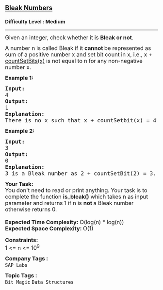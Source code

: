 <h2><a href="https://practice.geeksforgeeks.org/problems/bleak-numbers1552/1">Bleak Numbers</a></h2><h3>Difficulty Level : Medium</h3><hr><div class="problems_problem_content__Xm_eO"><p><span style="font-size: 18px;">Given an integer, check whether it is <strong>Bleak or not</strong>. </span></p>
<p><span style="font-size: 18px;">A number n is called Bleak if it <strong>cannot </strong>be represented as sum of a positive number x and set bit count in x, i.e., x + <a href="http://www.geeksforgeeks.org/count-set-bits-in-an-integer/">countSetBits(x)</a> is not equal to n for any non-negative number x.</span></p>
<p><span style="font-size: 18px;"><strong>Example 1:</strong></span></p>
<pre><span style="font-size: 18px;"><strong>Input: <br></strong>4
<strong>Output: <br></strong>1
<strong>Explanation: <br></strong>There is no x such that x + countSetbit(x) = 4</span>
</pre>
<p><span style="font-size: 18px;"><strong>Example 2:</strong></span></p>
<pre><span style="font-size: 18px;"><strong>Input:</strong>&nbsp;<br>3
<strong>Output: <br></strong>0
<strong>Explanation:</strong>&nbsp;<br>3 is a Bleak number as 2 + countSetBit(2) = 3.</span>
</pre>
<p><span style="font-size: 18px;"><strong>Your Task:</strong><br>You don't need to read or print anything. Your task is to complete the function&nbsp;<strong>is_bleak()</strong>&nbsp;which takes n as input parameter and returns 1 if&nbsp;n is <strong>not </strong>a Bleak number otherwise returns 0.</span><br><span style="font-size: 18px;"><strong><br>Expected Time Complexity: </strong>O(log(n) * log(n))<br><strong>Expected Space Complexity: </strong>O(1)</span><br>&nbsp;<br><span style="font-size: 18px;"><strong>Constraints:</strong><br>1 &lt;= n &lt;= 10<sup>9</sup></span></p></div><p><span style=font-size:18px><strong>Company Tags : </strong><br><code>SAP Labs</code>&nbsp;<br><p><span style=font-size:18px><strong>Topic Tags : </strong><br><code>Bit Magic</code>&nbsp;<code>Data Structures</code>&nbsp;